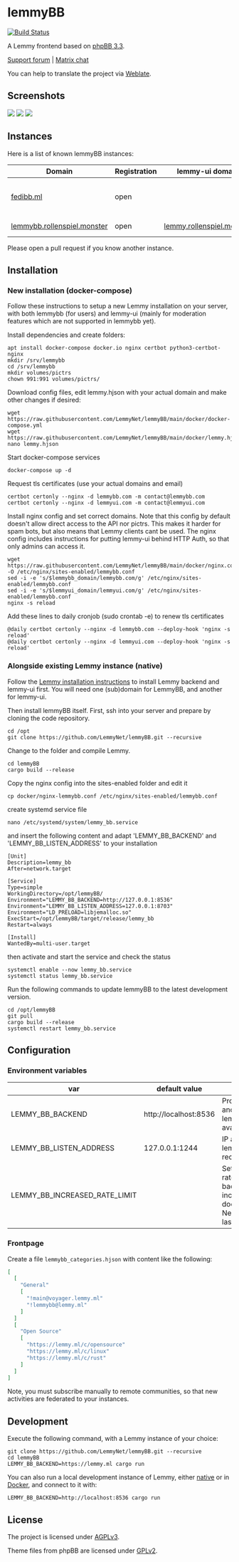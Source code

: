 # lemmyBB

[![Build Status](https://cloud.drone.io/api/badges/LemmyNet/lemmyBB/status.svg)](https://cloud.drone.io/LemmyNet/lemmyBB)

A Lemmy frontend based on [phpBB 3.3](https://www.phpbb.com/).

[Support forum](https://fedibb.ml/viewforum?f=3) | [Matrix chat](https://matrix.to/#/#lemmybb:matrix.org)

You can help to translate the project via [Weblate](https://weblate.join-lemmy.org/projects/lemmy/lemmybb/).

## Screenshots

![](./screenshots/lemmybb_1.png)
![](./screenshots/lemmybb_2.png)
![](./screenshots/lemmybb_3.png)

## Instances

Here is a list of known lemmyBB instances:

| Domain                                                             | Registration | lemmy-ui domain                                                | Notes                   |
|--------------------------------------------------------------------|--------------|----------------------------------------------------------------|-------------------------|
| [fedibb.ml](https://fedibb.ml/)                      | open         | | Flagship instance for lemmyBB |
| [lemmybb.rollenspiel.monster](https://lemmybb.rollenspiel.monster) | open         | [lemmy.rollenspiel.monster](https://lemmy.rollenspiel.monster) | topic role play         |

Please open a pull request if you know another instance.

## Installation

### New installation (docker-compose)

Follow these instructions to setup a new Lemmy installation on your server, with both lemmybb (for users) and lemmy-ui (mainly for moderation features which are not supported in lemmybb yet). 

Install dependencies and create folders:
```
apt install docker-compose docker.io nginx certbot python3-certbot-nginx
mkdir /srv/lemmybb
cd /srv/lemmybb
mkdir volumes/pictrs
chown 991:991 volumes/pictrs/
```

Download config files, edit lemmy.hjson with your actual domain and make other changes if desired:
```
wget https://raw.githubusercontent.com/LemmyNet/lemmyBB/main/docker/docker-compose.yml
wget https://raw.githubusercontent.com/LemmyNet/lemmyBB/main/docker/lemmy.hjson
nano lemmy.hjson 
```

Start docker-compose services 
```
docker-compose up -d
```

Request tls certificates (use your actual domains and email)
```
certbot certonly --nginx -d lemmybb.com -m contact@lemmybb.com
certbot certonly --nginx -d lemmyui.com -m contact@lemmyui.com
```

Install nginx config and set correct domains. Note that this config by default doesn't allow direct access to the API nor pictrs. This makes it harder for spam bots, but also means that Lemmy clients cant be used. The nginx config includes instructions for putting lemmy-ui behind HTTP Auth, so that only admins can access it.
```
wget https://raw.githubusercontent.com/LemmyNet/lemmyBB/main/docker/nginx.conf -O /etc/nginx/sites-enabled/lemmybb.conf
sed -i -e 's/$lemmybb_domain/lemmybb.com/g' /etc/nginx/sites-enabled/lemmybb.conf
sed -i -e 's/$lemmyui_domain/lemmyui.com/g' /etc/nginx/sites-enabled/lemmybb.conf
nginx -s reload
```

Add these lines to daily cronjob (sudo crontab -e) to renew tls certificates
```
@daily certbot certonly --nginx -d lemmybb.com --deploy-hook 'nginx -s reload'
@daily certbot certonly --nginx -d lemmyui.com --deploy-hook 'nginx -s reload'
```

### Alongside existing Lemmy instance (native)

Follow the [Lemmy installation instructions](https://join-lemmy.org/docs/en/administration/administration.html) to install Lemmy backend and lemmy-ui first. You will need one (sub)domain for LemmyBB, and another for lemmy-ui.

Then install lemmyBB itself. First, ssh into your server and prepare by cloning the code repository.
```
cd /opt
git clone https://github.com/LemmyNet/lemmyBB.git --recursive
```

Change to the folder and compile Lemmy.
```
cd lemmyBB
cargo build --release
```

Copy the nginx config into the sites-enabled folder and edit it
```
cp docker/nginx-lemmybb.conf /etc/nginx/sites-enabled/lemmybb.conf
```

create systemd service file
```
nano /etc/systemd/system/lemmy_bb.service
```

and insert the following content and adapt 'LEMMY_BB_BACKEND' and 'LEMMY_BB_LISTEN_ADDRESS' to your installation
```
[Unit]
Description=lemmy_bb
After=network.target

[Service]
Type=simple
WorkingDirectory=/opt/lemmyBB/
Environment="LEMMY_BB_BACKEND=http://127.0.0.1:8536"
Environment="LEMMY_BB_LISTEN_ADDRESS=127.0.0.1:8703"
Environment="LD_PRELOAD=libjemalloc.so"
ExecStart=/opt/lemmyBB/target/release/lemmy_bb
Restart=always

[Install]
WantedBy=multi-user.target
```

then activate and start the service and check the status
```
systemctl enable --now lemmy_bb.service
systemctl status lemmy_bb.service
```

Run the following commands to update lemmyBB to the latest development version.
```
cd /opt/lemmyBB
git pull
cargo build --release
systemctl restart lemmy_bb.service
```

## Configuration

### Environment variables

| var                           | default value         | description                                                                                                                |
|-------------------------------|-----------------------|----------------------------------------------------------------------------------------------------------------------------|
| LEMMY_BB_BACKEND              | http://localhost:8536 | Protocol, hostname and port where lemmy backend is available                                                               |
| LEMMY_BB_LISTEN_ADDRESS       | 127.0.0.1:1244        | IP and port where lemmyBB listens for requests                                                                             |
| LEMMY_BB_INCREASED_RATE_LIMIT |                       | Set this variable if rate limits of Lemmy backend are increased as in docker/lemmy.hjson. Necessary to render last replies |

### Frontpage

Create a file `lemmybb_categories.hjson` with content like the following:
```json
[
  [
    "General"
    [
      "!main@voyager.lemmy.ml"
      "!lemmybb@lemmy.ml"
    ]
  ]
  [
    "Open Source"
    [
      "https://lemmy.ml/c/opensource"
      "https://lemmy.ml/c/linux"
      "https://lemmy.ml/c/rust"
    ]
  ]
]
```
Note, you must subscribe manually to remote communities, so that new activities are federated to your instances.

## Development

Execute the following command, with a Lemmy instance of your choice:
```
git clone https://github.com/LemmyNet/lemmyBB.git --recursive
cd lemmyBB
LEMMY_BB_BACKEND=https://lemmy.ml cargo run
```

You can also run a local development instance of Lemmy, either [native](https://join-lemmy.org/docs/en/contributing/local_development.html) or in [Docker](https://join-lemmy.org/docs/en/contributing/docker_development.html), and connect to it with:

```
LEMMY_BB_BACKEND=http://localhost:8536 cargo run
```

## License

The project is licensed under [AGPLv3](LICENSE).

Theme files from phpBB are licensed under [GPLv2](https://www.phpbb.com/downloads/license).
